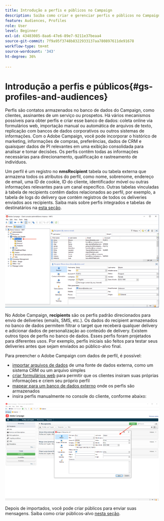 ```yaml
---
title: Introdução a perfis e públicos no Campaign
description: Saiba como criar e gerenciar perfis e públicos no Campaign
feature: Audiences, Profiles
role: User
level: Beginner
exl-id: 43483085-8aa6-47e6-89e7-9211e37beaa4
source-git-commit: 7f9a95f3748b8322933137aa780897611de91678
workflow-type: tm+mt
source-wordcount: '343'
ht-degree: 36%

---
```


# Introdução a perfis e públicos{#gs-profiles-and-audiences}

Perfis são contatos armazenados no banco de dados do Campaign, como clientes, assinantes de um serviço ou prospetos. Há vários mecanismos possíveis para obter perfis e criar esse banco de dados: coleta online via formulários web, importação manual ou automática de arquivos de texto, replicação com bancos de dados corporativos ou outros sistemas de informações. Com o Adobe Campaign, você pode incorporar o histórico de marketing, informações de compras, preferências, dados de CRM e quaisquer dados de PI relevantes em uma exibição consolidada para analisar e tomar decisões. Os perfis contêm todas as informações necessárias para direcionamento, qualificação e rastreamento de indivíduos.



Um perfil é um registro no **nmsRecipient** tabela ou tabela externa que armazena todos os atributos do perfil, como nome, sobrenome, endereço de email, uma ID de cookie, ID do cliente, identificador móvel ou outras informações relevantes para um canal específico. Outras tabelas vinculadas à tabela de recipients contêm dados relacionados ao perfil, por exemplo, a tabela de logs do delivery que contém registros de todos os deliveries enviados aos recipients. Saiba mais sobre perfis integrados e tabelas de destinatários na [esta seção](../dev/datamodel.md#ootb-profiles).

![](assets/recipients-in-explorer.png)

No Adobe Campaign, **recipients** são os perfis padrão direcionados para envio de deliveries (emails, SMS, etc.). Os dados do recipient armazenados no banco de dados permitem filtrar o target que receberá qualquer delivery e adicionar dados de personalização ao conteúdo de delivery. Existem outros tipos de perfis no banco de dados. Esses perfis foram projetados para diferentes usos. Por exemplo, perfis iniciais são feitos para testar seus deliveries antes que sejam enviados ao público-alvo final.

Para preencher o Adobe Campaign com dados de perfil, é possível:

* [importar arquivos de dados](../start/import.md) de uma fonte de dados externa, como um sistema CRM ou um arquivo simples
* [criar formulários web](../dev/webapps.md) para permitir que os clientes insiram suas próprias informações e criem seu próprio perfil
* [mapear para um banco de dados externo](../connect/fda.md) onde os perfis são armazenados
* insira perfis manualmente no console do cliente, conforme abaixo:

![](assets/create-profile.png)

<!--You can also select your message audience in an external file: recipients are stored not in the database, but in files. These are known as “external” deliveries. These contacts can be imported or not in Adobe Campaign. [Learn more](external-profiles.md).-->

Depois de importados, você pode criar públicos para enviar suas mensagens. Saiba como criar públicos-alvo [nesta seção](create-audiences.md).
